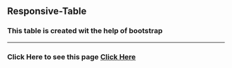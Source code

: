## Responsive-Table
### This table is created wit the help of bootstrap

<hr>

### Click Here to see this page [Click Here]( https://subratgoogle.github.io/responsive-table/.)

